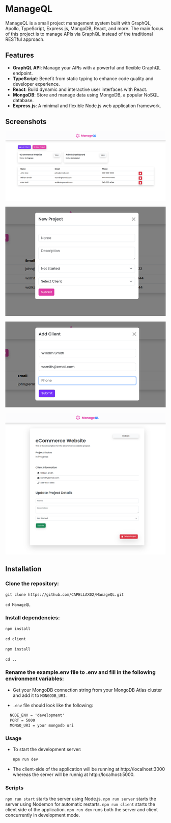 # ManageQL

ManageQL is a small project management system built with GraphQL, Apollo, TypeScript, Express.js, MongoDB, React, and more. The main focus of this project is to manage APIs via GraphQL instead of the traditional RESTful approach.

## Features

- **GraphQL API**: Manage your APIs with a powerful and flexible GraphQL endpoint.
- **TypeScript**: Benefit from static typing to enhance code quality and developer experience.
- **React**: Build dynamic and interactive user interfaces with React.
- **MongoDB**: Store and manage data using MongoDB, a popular NoSQL database.
- **Express.js**: A minimal and flexible Node.js web application framework.

## Screenshots

![Home page](/client/public/images/1.png)

![Add Project](/client/public/images/2.png)

![Add Client](/client/public/images/3.png)

![Edit Project](/client/public/images/4.png)

## Installation

### Clone the repository:

    git clone https://github.com/CAPELLAX02/ManageQL.git

    cd ManageQL

### Install dependencies:

    npm install

    cd client

    npm install

    cd ..

### Rename the example.env file to .env and fill in the following environment variables:

- Get your MongoDB connection string from your MongoDB Atlas cluster and add it to `MONGODB_URI`.

- `.env` file should look like the following:

```
  NODE_ENV = 'development'
  PORT = 5000
  MONGO_URI = your mongodb uri
```

### Usage

- To start the development server:

  ```bash
  npm run dev
  ```

- The client-side of the application will be running at http://localhost:3000 whereas the server will be runnig at http://localhost:5000.

### Scripts

`npm run start` starts the server using Node.js. `npm run server` starts the server using Nodemon for automatic restarts. `npm run client` starts the client side of the application. `npm run dev` runs both the server and client concurrently in development mode.
